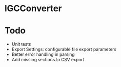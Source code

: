 # IGCConverter

# Todo

- Unit tests
- Export Settings: configurable file export parameters
- Better error handling in parsing
- Add missing sections to CSV export
